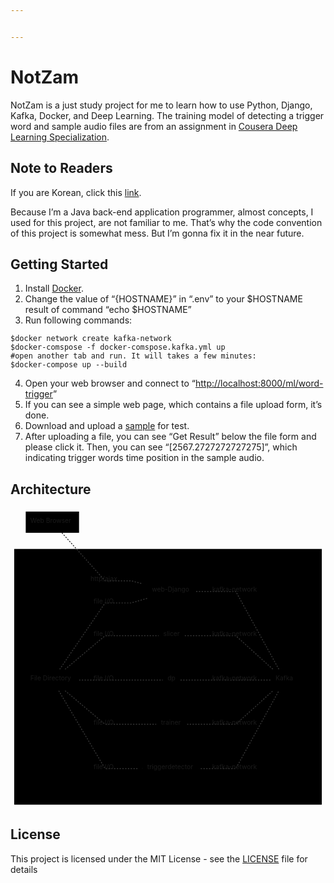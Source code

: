 ```yaml
---


---
```


<h1 id="notzam">NotZam</h1>
<p>NotZam is a just study project for me to learn how to use Python, Django, Kafka, Docker, and Deep Learning. The training model of detecting a trigger word and sample audio files are from an assignment in <a href="https://www.coursera.org/specializations/deep-learning">Cousera Deep Learning Specialization</a>.</p>
<h2 id="note-to-readers">Note to Readers</h2>
<p>If you are Korean, click this <a href="README_kor.md">link</a>.</p>
<p>Because I’m a Java back-end application programmer, almost concepts, I used for this project, are not familiar to me. That’s why the code convention of this project is somewhat mess. But I’m gonna fix it in the near future.</p>
<h2 id="getting-started">Getting Started</h2>
<ol>
<li>Install <a href="https://www.docker.com/products/docker-desktop">Docker</a>.</li>
<li>Change the value of “{HOSTNAME}” in “.env” to your $HOSTNAME result of command “echo $HOSTNAME”</li>
<li>Run following commands:</li>
</ol>
<pre class=" language-bash"><code class="prism  language-bash"><span class="token variable">$docker</span> network create kafka-network
<span class="token variable">$docker</span>-comspose -f docker-comspose.kafka.yml up
<span class="token comment">#open another tab and run. It will takes a few minutes:</span>
<span class="token variable">$docker</span>-compose up --build
</code></pre>
<ol start="4">
<li>Open your web browser and connect to “<a href="http://localhost:8000/ml/word-trigger">http://localhost:8000/ml/word-trigger</a>”</li>
<li>If you can see a simple web page, which contains a file upload form, it’s done.</li>
<li>Download and upload a <a href="web/uploads/sample.wav">sample</a> for test.</li>
<li>After uploading a file, you can see “Get Result” below the file form and please click it. Then, you can see “[2567.2727272727275]”, which indicating trigger words time position in the sample audio.</li>
</ol>
<h2 id="architecture">Architecture</h2>
<div class="mermaid"><svg xmlns="http://www.w3.org/2000/svg" id="mermaid-svg-KkM1PKRLHomnfZmP" width="100%" style="max-width: 682.5px;" viewBox="0 0 682.5 651"><g transform="translate(-12, -12)"><g class="output"><g class="clusters"><g class="cluster" id="subGraph1" transform="translate(353.25,378)" style="opacity: 1;"><rect width="666.5" height="554" x="-333.25" y="-277"></rect><g class="label"><g transform="translate(0,0)"><foreignObject width="0" height="0"><div xmlns="http://www.w3.org/1999/xhtml" style="display: inline-block; white-space: nowrap;"></div></foreignObject></g></g><text x="0" y="-263" fill="black" stroke="none" id="mermaid-svg-KkM1PKRLHomnfZmPText" style="text-anchor: middle;">HOST</text></g><g class="cluster" id="subGraph0" transform="translate(467.4375,378)" style="opacity: 1;"><rect width="388.125" height="514" x="-194.0625" y="-257"></rect><g class="label"><g transform="translate(0,0)"><foreignObject width="0" height="0"><div xmlns="http://www.w3.org/1999/xhtml" style="display: inline-block; white-space: nowrap;"></div></foreignObject></g></g><text x="0" y="-243" fill="black" stroke="none" id="mermaid-svg-KkM1PKRLHomnfZmPText" style="text-anchor: middle;">Docker</text></g></g><g class="edgePaths"><g class="edgePath" style="opacity: 1;"><path class="path" d="M123.42962598425197,66L216.9375,170L273.375,170L308.2578125,179.13900507252825" marker-end="url(#arrowhead360)" style="stroke: #333; fill:none;stroke-width:2px;stroke-dasharray:3;"></path><defs><marker id="arrowhead360" viewBox="0 0 10 10" refX="9" refY="5" markerUnits="strokeWidth" markerWidth="8" markerHeight="6" orient="auto"><path d="M 0 0 L 10 5 L 0 10 z" class="arrowheadPath" style="stroke-width: 1; stroke-dasharray: 1, 0;"></path></marker></defs></g><g class="edgePath" style="opacity: 1;"><path class="path" d="M414.0703125,193L500.1015625,193L593.6443277994791,362" marker-end="url(#arrowhead361)" style="stroke: #333; fill:none;stroke-width:2px;stroke-dasharray:3;"></path><defs><marker id="arrowhead361" viewBox="0 0 10 10" refX="9" refY="5" markerUnits="strokeWidth" markerWidth="8" markerHeight="6" orient="auto"><path d="M 0 0 L 0 0 L 0 0 z" style="fill: #333"></path></marker></defs></g><g class="edgePath" style="opacity: 1;"><path class="path" d="M389.3203125,289L500.1015625,289L580.9136555989584,362" marker-end="url(#arrowhead362)" style="stroke: #333; fill:none;stroke-width:2px;stroke-dasharray:3;"></path><defs><marker id="arrowhead362" viewBox="0 0 10 10" refX="9" refY="5" markerUnits="strokeWidth" markerWidth="8" markerHeight="6" orient="auto"><path d="M 0 0 L 0 0 L 0 0 z" style="fill: #333"></path></marker></defs></g><g class="edgePath" style="opacity: 1;"><path class="path" d="M380.1328125,385L500.1015625,385L576.25,385" marker-end="url(#arrowhead363)" style="stroke: #333; fill:none;stroke-width:2px;stroke-dasharray:3;"></path><defs><marker id="arrowhead363" viewBox="0 0 10 10" refX="9" refY="5" markerUnits="strokeWidth" markerWidth="8" markerHeight="6" orient="auto"><path d="M 0 0 L 0 0 L 0 0 z" style="fill: #333"></path></marker></defs></g><g class="edgePath" style="opacity: 1;"><path class="path" d="M394.3828125,481L500.1015625,481L580.9136555989584,408" marker-end="url(#arrowhead364)" style="stroke: #333; fill:none;stroke-width:2px;stroke-dasharray:3;"></path><defs><marker id="arrowhead364" viewBox="0 0 10 10" refX="9" refY="5" markerUnits="strokeWidth" markerWidth="8" markerHeight="6" orient="auto"><path d="M 0 0 L 0 0 L 0 0 z" style="fill: #333"></path></marker></defs></g><g class="edgePath" style="opacity: 1;"><path class="path" d="M423.953125,577L500.1015625,577L593.6443277994791,408" marker-end="url(#arrowhead365)" style="stroke: #333; fill:none;stroke-width:2px;stroke-dasharray:3;"></path><defs><marker id="arrowhead365" viewBox="0 0 10 10" refX="9" refY="5" markerUnits="strokeWidth" markerWidth="8" markerHeight="6" orient="auto"><path d="M 0 0 L 0 0 L 0 0 z" style="fill: #333"></path></marker></defs></g><g class="edgePath" style="opacity: 1;"><path class="path" d="M118.47642215568862,362L216.9375,218L273.375,218L308.2578125,208.06629883420842" marker-end="url(#arrowhead366)" style="stroke: #333; fill:none;stroke-width:2px;stroke-dasharray:3;"></path><defs><marker id="arrowhead366" viewBox="0 0 10 10" refX="9" refY="5" markerUnits="strokeWidth" markerWidth="8" markerHeight="6" orient="auto"><path d="M 0 0 L 0 0 L 0 0 z" style="fill: #333"></path></marker></defs></g><g class="edgePath" style="opacity: 1;"><path class="path" d="M130.107421875,362L216.9375,289L273.375,289L333.0078125,289" marker-end="url(#arrowhead367)" style="stroke: #333; fill:none;stroke-width:2px;stroke-dasharray:3;"></path><defs><marker id="arrowhead367" viewBox="0 0 10 10" refX="9" refY="5" markerUnits="strokeWidth" markerWidth="8" markerHeight="6" orient="auto"><path d="M 0 0 L 0 0 L 0 0 z" style="fill: #333"></path></marker></defs></g><g class="edgePath" style="opacity: 1;"><path class="path" d="M160.4765625,385L216.9375,385L273.375,385L342.1953125,385" marker-end="url(#arrowhead368)" style="stroke: #333; fill:none;stroke-width:2px;stroke-dasharray:3;"></path><defs><marker id="arrowhead368" viewBox="0 0 10 10" refX="9" refY="5" markerUnits="strokeWidth" markerWidth="8" markerHeight="6" orient="auto"><path d="M 0 0 L 0 0 L 0 0 z" style="fill: #333"></path></marker></defs></g><g class="edgePath" style="opacity: 1;"><path class="path" d="M130.107421875,408L216.9375,481L273.375,481L327.9453125,481" marker-end="url(#arrowhead369)" style="stroke: #333; fill:none;stroke-width:2px;stroke-dasharray:3;"></path><defs><marker id="arrowhead369" viewBox="0 0 10 10" refX="9" refY="5" markerUnits="strokeWidth" markerWidth="8" markerHeight="6" orient="auto"><path d="M 0 0 L 0 0 L 0 0 z" style="fill: #333"></path></marker></defs></g><g class="edgePath" style="opacity: 1;"><path class="path" d="M116.4287109375,408L216.9375,577L273.375,577L298.375,577" marker-end="url(#arrowhead370)" style="stroke: #333; fill:none;stroke-width:2px;stroke-dasharray:3;"></path><defs><marker id="arrowhead370" viewBox="0 0 10 10" refX="9" refY="5" markerUnits="strokeWidth" markerWidth="8" markerHeight="6" orient="auto"><path d="M 0 0 L 10 5 L 0 10 z" class="arrowheadPath" style="stroke-width: 1; stroke-dasharray: 1, 0;"></path></marker></defs></g></g><g class="edgeLabels"><g class="edgeLabel" transform="translate(216.9375,170)" style="opacity: 1;"><g transform="translate(-31.4375,-13)" class="label"><foreignObject width="62.875" height="26"><div xmlns="http://www.w3.org/1999/xhtml" style="display: inline-block; white-space: nowrap;"><span class="edgeLabel">http/ajax</span></div></foreignObject></g></g><g class="edgeLabel" transform="translate(500.1015625,193)" style="opacity: 1;"><g transform="translate(-51.1484375,-13)" class="label"><foreignObject width="102.296875" height="26"><div xmlns="http://www.w3.org/1999/xhtml" style="display: inline-block; white-space: nowrap;"><span class="edgeLabel">kafka-network</span></div></foreignObject></g></g><g class="edgeLabel" transform="translate(500.1015625,289)" style="opacity: 1;"><g transform="translate(-51.1484375,-13)" class="label"><foreignObject width="102.296875" height="26"><div xmlns="http://www.w3.org/1999/xhtml" style="display: inline-block; white-space: nowrap;"><span class="edgeLabel">kafka-network</span></div></foreignObject></g></g><g class="edgeLabel" transform="translate(500.1015625,385)" style="opacity: 1;"><g transform="translate(-51.1484375,-13)" class="label"><foreignObject width="102.296875" height="26"><div xmlns="http://www.w3.org/1999/xhtml" style="display: inline-block; white-space: nowrap;"><span class="edgeLabel">kafka-network</span></div></foreignObject></g></g><g class="edgeLabel" transform="translate(500.1015625,481)" style="opacity: 1;"><g transform="translate(-51.1484375,-13)" class="label"><foreignObject width="102.296875" height="26"><div xmlns="http://www.w3.org/1999/xhtml" style="display: inline-block; white-space: nowrap;"><span class="edgeLabel">kafka-network</span></div></foreignObject></g></g><g class="edgeLabel" transform="translate(500.1015625,577)" style="opacity: 1;"><g transform="translate(-51.1484375,-13)" class="label"><foreignObject width="102.296875" height="26"><div xmlns="http://www.w3.org/1999/xhtml" style="display: inline-block; white-space: nowrap;"><span class="edgeLabel">kafka-network</span></div></foreignObject></g></g><g class="edgeLabel" transform="translate(216.9375,218)" style="opacity: 1;"><g transform="translate(-24.9296875,-13)" class="label"><foreignObject width="49.859375" height="26"><div xmlns="http://www.w3.org/1999/xhtml" style="display: inline-block; white-space: nowrap;"><span class="edgeLabel">file I/O</span></div></foreignObject></g></g><g class="edgeLabel" transform="translate(216.9375,289)" style="opacity: 1;"><g transform="translate(-24.9296875,-13)" class="label"><foreignObject width="49.859375" height="26"><div xmlns="http://www.w3.org/1999/xhtml" style="display: inline-block; white-space: nowrap;"><span class="edgeLabel">file I/O</span></div></foreignObject></g></g><g class="edgeLabel" transform="translate(216.9375,385)" style="opacity: 1;"><g transform="translate(-24.9296875,-13)" class="label"><foreignObject width="49.859375" height="26"><div xmlns="http://www.w3.org/1999/xhtml" style="display: inline-block; white-space: nowrap;"><span class="edgeLabel">file I/O</span></div></foreignObject></g></g><g class="edgeLabel" transform="translate(216.9375,481)" style="opacity: 1;"><g transform="translate(-24.9296875,-13)" class="label"><foreignObject width="49.859375" height="26"><div xmlns="http://www.w3.org/1999/xhtml" style="display: inline-block; white-space: nowrap;"><span class="edgeLabel">file I/O</span></div></foreignObject></g></g><g class="edgeLabel" transform="translate(216.9375,577)" style="opacity: 1;"><g transform="translate(-24.9296875,-13)" class="label"><foreignObject width="49.859375" height="26"><div xmlns="http://www.w3.org/1999/xhtml" style="display: inline-block; white-space: nowrap;"><span class="edgeLabel">file I/O</span></div></foreignObject></g></g></g><g class="nodes"><g class="node" id="F" transform="translate(102.75,385)" style="opacity: 1;"><rect rx="0" ry="0" x="-57.7265625" y="-23" width="115.453125" height="46"></rect><g class="label" transform="translate(0,0)"><g transform="translate(-47.7265625,-13)"><foreignObject width="95.453125" height="26"><div xmlns="http://www.w3.org/1999/xhtml" style="display: inline-block; white-space: nowrap;">File Directory</div></foreignObject></g></g></g><g class="node" id="D" transform="translate(361.1640625,193)" style="opacity: 1;"><rect rx="0" ry="0" x="-52.90625" y="-23" width="105.8125" height="46"></rect><g class="label" transform="translate(0,0)"><g transform="translate(-42.90625,-13)"><foreignObject width="85.8125" height="26"><div xmlns="http://www.w3.org/1999/xhtml" style="display: inline-block; white-space: nowrap;">web-Django</div></foreignObject></g></g></g><g class="node" id="S" transform="translate(361.1640625,289)" style="opacity: 1;"><rect rx="0" ry="0" x="-28.15625" y="-23" width="56.3125" height="46"></rect><g class="label" transform="translate(0,0)"><g transform="translate(-18.15625,-13)"><foreignObject width="36.3125" height="26"><div xmlns="http://www.w3.org/1999/xhtml" style="display: inline-block; white-space: nowrap;">slicer</div></foreignObject></g></g></g><g class="node" id="DP" transform="translate(361.1640625,385)" style="opacity: 1;"><rect rx="0" ry="0" x="-18.96875" y="-23" width="37.9375" height="46"></rect><g class="label" transform="translate(0,0)"><g transform="translate(-8.96875,-13)"><foreignObject width="17.9375" height="26"><div xmlns="http://www.w3.org/1999/xhtml" style="display: inline-block; white-space: nowrap;">dp</div></foreignObject></g></g></g><g class="node" id="TR" transform="translate(361.1640625,481)" style="opacity: 1;"><rect rx="0" ry="0" x="-33.21875" y="-23" width="66.4375" height="46"></rect><g class="label" transform="translate(0,0)"><g transform="translate(-23.21875,-13)"><foreignObject width="46.4375" height="26"><div xmlns="http://www.w3.org/1999/xhtml" style="display: inline-block; white-space: nowrap;">trainer</div></foreignObject></g></g></g><g class="node" id="TD" transform="translate(361.1640625,577)" style="opacity: 1;"><rect rx="0" ry="0" x="-62.7890625" y="-23" width="125.578125" height="46"></rect><g class="label" transform="translate(0,0)"><g transform="translate(-52.7890625,-13)"><foreignObject width="105.578125" height="26"><div xmlns="http://www.w3.org/1999/xhtml" style="display: inline-block; white-space: nowrap;">triggerdetector</div></foreignObject></g></g></g><g class="node" id="K" transform="translate(606.375,385)" style="opacity: 1;"><rect rx="0" ry="0" x="-30.125" y="-23" width="60.25" height="46"></rect><g class="label" transform="translate(0,0)"><g transform="translate(-20.125,-13)"><foreignObject width="40.25" height="26"><div xmlns="http://www.w3.org/1999/xhtml" style="display: inline-block; white-space: nowrap;">Kafka</div></foreignObject></g></g></g><g class="node" id="W" transform="translate(102.75,43)" style="opacity: 1;"><rect rx="0" ry="0" x="-57.75" y="-23" width="115.5" height="46"></rect><g class="label" transform="translate(0,0)"><g transform="translate(-47.75,-13)"><foreignObject width="95.5" height="26"><div xmlns="http://www.w3.org/1999/xhtml" style="display: inline-block; white-space: nowrap;">Web Browser</div></foreignObject></g></g></g></g></g></g></svg></div>
<h2 id="license">License</h2>
<p>This project is licensed under the MIT License - see the <a href="LICENSE">LICENSE</a> file for details</p>

